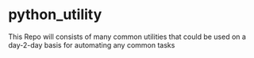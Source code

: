 # python_utility
This Repo will consists of many common utilities that could be used on a day-2-day basis for automating any common tasks

